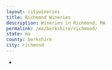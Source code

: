 ```yaml
---
layout: citywineries
title: Richmond Wineries
description: Wineries in Richmond, MA
permalink: /ma/berkshire/richmond/
state: ma
county: berkshire
city: richmond
---
```

-
